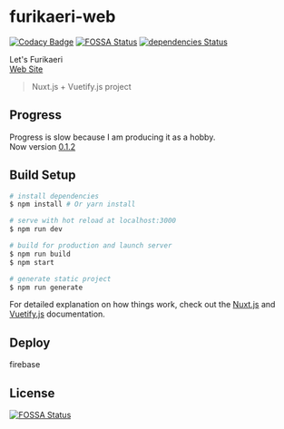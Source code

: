 # furikaeri-web
[![Codacy Badge](https://api.codacy.com/project/badge/Grade/cbb2daafec32460e99c92a83e23dd066)](https://app.codacy.com/app/tomatoaiu/Furikaeri?utm_source=github.com&utm_medium=referral&utm_content=tomatoaiu/Furikaeri&utm_campaign=badger)
[![FOSSA Status](https://app.fossa.io/api/projects/git%2Bgithub.com%2Ftomatoaiu%2FFurikaeri.svg?type=shield)](https://app.fossa.io/projects/git%2Bgithub.com%2Ftomatoaiu%2FFurikaeri?ref=badge_shield)
[![dependencies Status](https://david-dm.org/tomatoaiu/Furikaeri/status.svg)](https://david-dm.org/tomatoaiu/Furikaeri)

Let's Furikaeri  
[Web Site](https://lets-furikaeri.firebaseapp.com/)
> Nuxt.js + Vuetify.js project

## Progress
Progress is slow because I am producing it as a hobby.  
Now version [0.1.2](https://github.com/tomatoaiu/Furikaeri/releases)  

## Build Setup

``` bash
# install dependencies
$ npm install # Or yarn install

# serve with hot reload at localhost:3000
$ npm run dev

# build for production and launch server
$ npm run build
$ npm start

# generate static project
$ npm run generate
```

For detailed explanation on how things work, check out the [Nuxt.js](https://github.com/nuxt/nuxt.js) and [Vuetify.js](https://vuetifyjs.com/) documentation.

## Deploy
firebase

## License
[![FOSSA Status](https://app.fossa.io/api/projects/git%2Bgithub.com%2Ftomatoaiu%2FFurikaeri.svg?type=large)](https://app.fossa.io/projects/git%2Bgithub.com%2Ftomatoaiu%2FFurikaeri?ref=badge_large)
